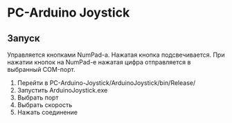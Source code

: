 # PC-Arduino Joystick
## Запуск
Управляется кнопками NumPad-а. Нажатая кнопка подсвечивается.
При нажатии кнопок на NumPad-е нажатая цифра отправляется в выбранный COM-порт.
  1. Перейти в PC-Arduino-Joystick/ArduinoJoystick/bin/Release/
  2. Запустить ArduinoJoystick.exe
  3. Выбрать порт
  4. Выбрать скорость
  5. Нажать соединение
